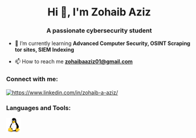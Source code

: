<h1 align="center">Hi 👋, I'm Zohaib Aziz</h1>
<h3 align="center">A passionate cybersecurity student</h3>

- 🌱 I’m currently learning **Advanced Computer Security, OSINT Scraping tor sites, SIEM Indexing**

- 📫 How to reach me **zohaibaaziz01@gmail.com**

<h3 align="left">Connect with me:</h3>
<p align="left">
<a href="https://linkedin.com/in/https://www.linkedin.com/in/zohaib-a-aziz/" target="blank"><img align="center" src="https://raw.githubusercontent.com/rahuldkjain/github-profile-readme-generator/master/src/images/icons/Social/linked-in-alt.svg" alt="https://www.linkedin.com/in/zohaib-a-aziz/" height="30" width="40" /></a>
</p>

<h3 align="left">Languages and Tools:</h3>
<p align="left"> <a href="https://www.linux.org/" target="_blank" rel="noreferrer"> <img src="https://raw.githubusercontent.com/devicons/devicon/master/icons/linux/linux-original.svg" alt="linux" width="40" height="40"/> </a> </p>
